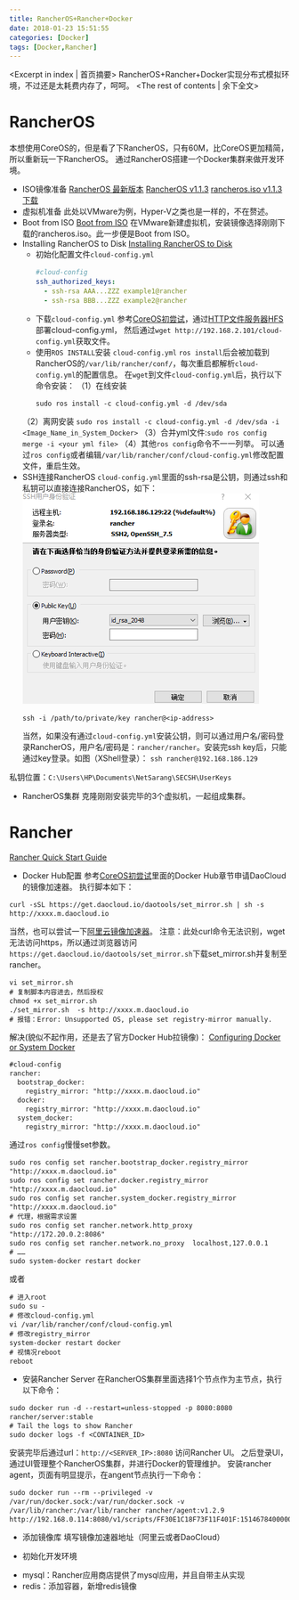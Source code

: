 ```yaml
---
title: RancherOS+Rancher+Docker
date: 2018-01-23 15:51:55
categories: [Docker]
tags: [Docker,Rancher]
---
```

<Excerpt in index | 首页摘要>
RancherOS+Rancher+Docker实现分布式模拟环境，不过还是太耗费内存了，呵呵。<!-- more -->
<The rest of contents | 余下全文>

# RancherOS
本想使用CoreOS的，但是看了下RancherOS，只有60M，比CoreOS更加精简，所以重新玩一下RancherOS。
通过RancherOS搭建一个Docker集群来做开发环境。
- ISO镜像准备
  [RancherOS 最新版本](https://github.com/rancher/os/releases/)
  [RancherOS v1.1.3](https://github.com/rancher/os/releases/tag/v1.1.3)
  [rancheros.iso v1.1.3下载](https://github.com/rancher/os/releases/download/v1.1.3/rancheros.iso)
- 虚拟机准备
  此处以VMware为例，Hyper-V之类也是一样的，不在赘述。
- Boot from ISO
  [Boot from ISO](http://rancher.com/docs/os/v1.1/en/running-rancheros/workstation/boot-from-iso/)
在VMware新建虚拟机，安装镜像选择刚刚下载的rancheros.iso。此一步便是Boot from ISO。
- Installing RancherOS to Disk
  [Installing RancherOS to Disk](http://rancher.com/docs/os/v1.1/en/running-rancheros/server/install-to-disk/)
    * 初始化配置文件`cloud-config.yml`
      ```yml
      #cloud-config
      ssh_authorized_keys:
        - ssh-rsa AAA...ZZZ example1@rancher
        - ssh-rsa BBB...ZZZ example2@rancher
      ```
    * 下载`cloud-config.yml`
      参考[CoreOS初尝试](http://blog.1x1.space/2017/08/04/CoreOS%E5%88%9D%E5%B0%9D%E8%AF%95/)，通过[HTTP文件服务器HFS](http://rejetto.com/hfs/?f=dl)部署cloud-config.yml，
    然后通过`wget http://192.168.2.101/cloud-config.yml`获取文件。
    * 使用`ROS INSTALL`安装
      `cloud-config.yml` `ros install`后会被加载到RancherOS的`/var/lib/rancher/conf/`，每次重启都解析`cloud-config.yml`的配置信息。
    在`wget`到文件`cloud-config.yml`后，执行以下命令安装：
    （1）在线安装
        ```
        sudo ros install -c cloud-config.yml -d /dev/sda
        ```
    （2）离网安装
        ```
        sudo ros install -c cloud-config.yml -d /dev/sda -i <Image_Name_in_System_Docker>
        ```
    （3）合并yml文件:`sudo ros config merge -i <your yml file>`
    （4）其他`ros config`命令不一一列举。
    可以通过`ros config`或者编辑`/var/lib/rancher/conf/cloud-config.yml`修改配置文件，重启生效。
- SSH连接RancherOS
  `cloud-config.yml`里面的ssh-rsa是公钥，则通过ssh和私钥可以直接连接RancherOS，如下：
  ![keyboard](/resources/img/docker/ssh.png)
  ```
  ssh -i /path/to/private/key rancher@<ip-address>
  ```
  当然，如果没有通过`cloud-config.yml`安装公钥，则可以通过用户名/密码登录RancherOS，用户名/密码是：`rancher/rancher`。安装完ssh key后，只能通过key登录。如图（XShell登录）：
`ssh rancher@192.168.186.129`

私钥位置：`C:\Users\HP\Documents\NetSarang\SECSH\UserKeys`

- RancherOS集群
  克隆刚刚安装完毕的3个虚拟机，一起组成集群。

# Rancher
[Rancher Quick Start Guide](http://rancher.com/docs/rancher/latest/en/quick-start-guide/)
- Docker Hub配置
参考[CoreOS初尝试](http://blog.1x1.space/2017/08/04/CoreOS%E5%88%9D%E5%B0%9D%E8%AF%95/)里面的Docker Hub章节申请DaoCloud的镜像加速器。
执行脚本如下：
```
curl -sSL https://get.daocloud.io/daotools/set_mirror.sh | sh -s http://xxxx.m.daocloud.io
```
当然，也可以尝试一下[阿里云镜像加速器](https://cr.console.aliyun.com/#/accelerator)。
注意：此处curl命令无法识别，wget无法访问https，所以通过浏览器访问`https://get.daocloud.io/daotools/set_mirror.sh`下载set_mirror.sh并复制至rancher。
```
vi set_mirror.sh
# 复制脚本内容进去，然后授权
chmod +x set_mirror.sh
./set_mirror.sh  -s http://xxxx.m.daocloud.io
# 报错：Error: Unsupported OS, please set registry-mirror manually.  
```
解决(貌似不起作用，还是去了官方Docker Hub拉镜像)：
[Configuring Docker or System Docker](http://rancher.com/docs/os/v1.1/en/configuration/docker/)
```
#cloud-config
rancher:
  bootstrap_docker:
    registry_mirror: "http://xxxx.m.daocloud.io"
  docker:
    registry_mirror: "http://xxxx.m.daocloud.io"
  system_docker:
    registry_mirror: "http://xxxx.m.daocloud.io"
```
通过`ros config`慢慢set参数。
```
sudo ros config set rancher.bootstrap_docker.registry_mirror "http://xxxx.m.daocloud.io"
sudo ros config set rancher.docker.registry_mirror "http://xxxx.m.daocloud.io"
sudo ros config set rancher.system_docker.registry_mirror "http://xxxx.m.daocloud.io"
# 代理，根据需求设置
sudo ros config set rancher.network.http_proxy "http://172.20.0.2:8086"
sudo ros config set rancher.network.no_proxy  localhost,127.0.0.1
# ……
sudo system-docker restart docker
```
或者
```
# 进入root
sudo su - 
# 修改cloud-config.yml
vi /var/lib/rancher/conf/cloud-config.yml
# 修改registry_mirror
system-docker restart docker
# 视情况reboot
reboot
```

- 安装Rancher Server
在RancherOS集群里面选择1个节点作为主节点，执行以下命令：
```
sudo docker run -d --restart=unless-stopped -p 8080:8080 rancher/server:stable
# Tail the logs to show Rancher
sudo docker logs -f <CONTAINER_ID>
```
安装完毕后通过url：`http://<SERVER_IP>:8080` 访问Rancher UI。
之后登录UI，通过UI管理整个RancherOS集群，并进行Docker的管理维护。
安装rancher agent，页面有明显提示，在angent节点执行一下命令：
```
sudo docker run --rm --privileged -v /var/run/docker.sock:/var/run/docker.sock -v /var/lib/rancher:/var/lib/rancher rancher/agent:v1.2.9 http://192.168.0.114:8080/v1/scripts/FF30E1C18F73F11F401F:1514678400000:zuGJLcZ7klOHoi2DjKk2v5wwT4
```
- 添加镜像库
填写镜像加速器地址（阿里云或者DaoCloud）

- 初始化开发环境
 *  mysql：Rancher应用商店提供了mysql应用，并且自带主从实现
 *  redis：添加容器，新增redis镜像